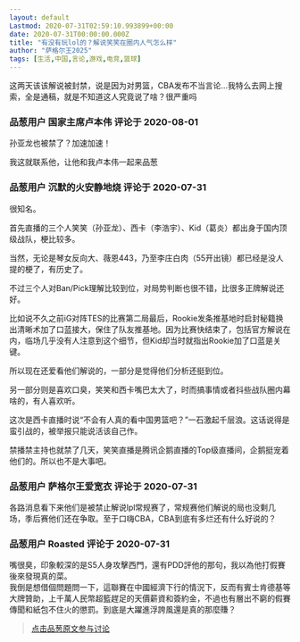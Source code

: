 ```yaml
---
layout: default
Lastmod: 2020-07-31T02:59:10.993899+00:00
date: 2020-07-31T00:00:00.000Z
title: "有没有玩lol的？解说笑笑在圈内人气怎么样"
author: "萨格尔王2025"
tags: [生活,中国,言论,游戏,电竞,篮球]
---
```


这两天该该解说被封禁，说是因为对男篮，CBA发布不当言论…我特么去网上搜索，全是通稿，就是不知道这人究竟说了啥？很严重吗

            
### 品葱用户 **国家主席卢本伟** 评论于 2020-08-01
        
孙亚龙也被禁了？加速加速！  
  
我这就联系他，让他和我卢本伟一起来品葱
        


            
### 品葱用户 **沉默的火安静地烧** 评论于 2020-07-31
        
很知名。  
  
首先直播的三个人笑笑（孙亚龙）、西卡（李浩宇）、Kid（葛炎）都出身于国内顶级战队，梗比较多。  
  
当然，无论是琴女反向大、薇恩443，乃至李庄白肉（55开出镜）都已经是没人提的梗了，有历史了。  
  
不过三个人对Ban/Pick理解比较到位，对局势判断也很不错，比很多正牌解说还好。  
  
比如说不久之前iG对阵TES的比赛第二局最后，Rookie发条推基地时启封秘籍换出清晰术加了口蓝接大，保住了队友推基地。因为比赛快结束了，包括官方解说在内，临场几乎没有人注意到这个细节，但Kid却当时就指出Rookie加了口蓝是关键。  
  
所以现在还爱看他们解说的，一部分是觉得他们分析还挺到位。  
  
另一部分则是喜欢口臭，笑笑和西卡嘴巴太大了，时而搞事情或者抖些战队圈内幕啥的，有人喜欢听。  
  
这次是西卡直播时说“不会有人真的看中国男篮吧？”一石激起千层浪。这话说得是蛮引战的，被举报只能说活该自己作。  
  
禁播禁主持也就禁了几天，笑笑直播是腾讯企鹅直播的Top级直播间，企鹅挺宠着他们的。所以也不是大事吧。
        


            
### 品葱用户 **萨格尔王爱宽衣** 评论于 2020-07-31
        
各路消息看下来他们是被禁止解说lpl常规赛了，常规赛他们解说的局也没剩几场，季后赛他们还在争取。至于口嗨CBA，CBA到底有多烂还有什么好说的？
        


            
### 品葱用户 **Roasted** 评论于 2020-07-31
        
嘴很臭，印象較深的是S5人身攻擊西門，還有PDD評他的那句，我以為他打假賽後來發現真的菜。  
我倒是想借個問題問一下，這聯賽在中國經濟下行的情況下，反而有賓士肯德基等大牌贊助，上千萬人民幣超籃趕足的天價薪資和簽約金，不過也有層出不窮的假賽傳聞和紙包不住火的懲罰。到底是大躍進浮誇風還是真的那麼賺？
        






> [点击品葱原文参与讨论](https://pincong.rocks/article/22328)

